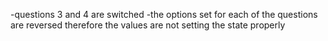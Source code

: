 -questions 3 and 4 are switched
-the options set for each of the questions are reversed therefore the values are not setting the state properly
